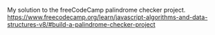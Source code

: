 My solution to the freeCodeCamp palindrome checker project.
https://www.freecodecamp.org/learn/javascript-algorithms-and-data-structures-v8/#build-a-palindrome-checker-project
